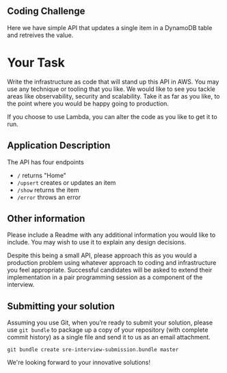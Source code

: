 ## Coding Challenge 

Here we have simple API that updates a single item in a DynamoDB table and retreives the value.

# Your Task

Write the infrastructure as code that will stand up this API in AWS.
You may use any technique or tooling that you like.
We would like to see you tackle areas like observability, security and scalability.
Take it as far as you like, to the point where you would be happy going to production.

If you choose to use Lambda, you can alter the code as you like to get it to run.

## Application Description

The API has four endpoints

- `/` returns "Home"
- `/upsert` creates or updates an item
- `/show` returns the item
- `/error` throws an error

## Other information

Please include a Readme with any additional information you would like to include. You may wish to use it to explain any design decisions.

Despite this being a small API, please approach this as you would a production problem using whatever approach to coding and infrastructure you feel appropriate. Successful candidates will be asked to extend their implementation in a pair programming session as a component of the interview.

## Submitting your solution

Assuming you use Git, when you’re ready to submit your solution, please use `git bundle` to package up a copy of your repository (with complete commit history) as a single file and send it to us as an email attachment.

```
git bundle create sre-interview-submission.bundle master
```

We're looking forward to your innovative solutions!